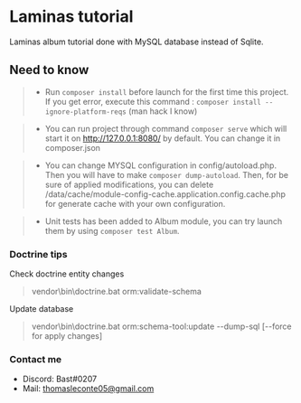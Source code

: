 # Laminas tutorial

Laminas album tutorial done with MySQL database instead of Sqlite.

## Need to know

> - Run `composer install` before launch for the first time this project.  
> If you get error, execute this command : `composer install --ignore-platform-reqs` (man hack I know)

> - You can run project through command `composer serve` which will start it on http://127.0.0.1:8080/ by default. You can change it in composer.json

> - You can change MYSQL configuration in config/autoload.php. Then you will have to make `composer dump-autoload`. Then, for be sure of applied modifications,
> you can delete /data/cache/module-config-cache.application.config.cache.php for generate cache with your own configuration.

> - Unit tests has been added to Album module, you can try launch them by using `composer test Album`.

### Doctrine tips ###

Check doctrine entity changes
> vendor\bin\doctrine.bat orm:validate-schema

Update database
> vendor\bin\doctrine.bat orm:schema-tool:update --dump-sql  [--force for apply changes]


### Contact me

- Discord: Bast#0207
- Mail: thomasleconte05@gmail.com